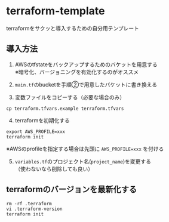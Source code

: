 # terraform-template

terraformをサクッと導入するための自分用テンプレート

## 導入方法

1. AWSのtfstateをバックアップするためのバケットを用意する  
※暗号化、バージョニングを有効化するのがオススメ

2. `main.tf`のbucketを手順②で用意したバケットに書き換える

3. 変数ファイルをコピーする（必要な場合のみ）

```
cp terraform.tfvars.example terraform.tfvars
```

4. terraformを初期化する

```
export AWS_PROFILE=xxx
terraform init
```

※AWSのprofileを指定する場合は先頭に `AWS_PROFILE=xxx` を付ける

5. `variables.tf`のプロジェクト名(`project_name`)を変更する  
（使わないなら削除しても良い）

## terraformのバージョンを最新化する

```
rm -rf .terraform
vi .terraform-version
terraform init
```